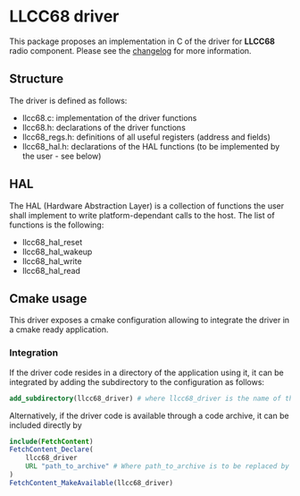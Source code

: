 # LLCC68 driver

This package proposes an implementation in C of the driver for **LLCC68** radio component.
Please see the [changelog](CHANGELOG.md) for more information.

## Structure

The driver is defined as follows:

- llcc68.c: implementation of the driver functions
- llcc68.h: declarations of the driver functions
- llcc68_regs.h: definitions of all useful registers (address and fields)
- llcc68_hal.h: declarations of the HAL functions (to be implemented by the user - see below)

## HAL

The HAL (Hardware Abstraction Layer) is a collection of functions the user shall implement to write platform-dependant calls to the host. The list of functions is the following:

- llcc68_hal_reset
- llcc68_hal_wakeup
- llcc68_hal_write
- llcc68_hal_read

## Cmake usage

This driver exposes a cmake configuration allowing to integrate the driver in a cmake ready application.

### Integration

If the driver code resides in a directory of the application using it, it can be integrated by adding the subdirectory to the configuration as follows:

```cmake
add_subdirectory(llcc68_driver) # where llcc68_driver is the name of the folder containing the driver code
```

Alternatively, if the driver code is available through a code archive, it can be included directly by

```cmake
include(FetchContent)
FetchContent_Declare(
    llcc68_driver
    URL "path_to_archive" # Where path_to_archive is to be replaced by the path to the archive driver
)
FetchContent_MakeAvailable(llcc68_driver)
```

